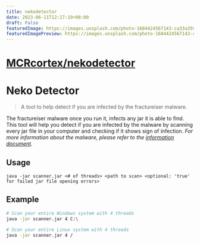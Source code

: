 ```yaml
---
title: nekodetector
date: 2023-06-11T12:17:19+08:00
draft: False
featuredImage: https://images.unsplash.com/photo-1684424567143-ca33a3599108?ixid=M3w0NjAwMjJ8MHwxfHJhbmRvbXx8fHx8fHx8fDE2ODY0NTY4NjV8&ixlib=rb-4.0.3
featuredImagePreview: https://images.unsplash.com/photo-1684424567143-ca33a3599108?ixid=M3w0NjAwMjJ8MHwxfHJhbmRvbXx8fHx8fHx8fDE2ODY0NTY4NjV8&ixlib=rb-4.0.3
---
```


# [MCRcortex/nekodetector](https://github.com/MCRcortex/nekodetector)

# Neko Detector 

> A tool to help detect if you are infected by the fractureiser malware.

The fractureiser malware once you run it, infects any jar it is able to find. This tool will help you detect if you are infected by the malware by scanning every jar file in your computer and checking if it shows sign of infection. *For more information about the malware, please refer to the [information document](https://github.com/fractureiser-investigation/fractureiser/blob/main/README.md).*

## Usage

```
java -jar scanner.jar <# of threads> <path to scan> <optional: 'true' for failed jar file opening errors>
```

## Example

```bash
# Scan your entire Windows system with 4 threads
java -jar scanner.jar 4 C:\

# Scan your entire Linux system with 4 threads
java -jar scanner.jar 4 /
```
